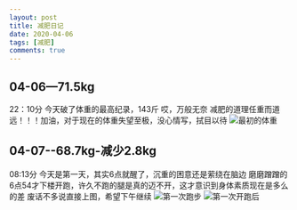 ```yaml
---
layout: post
title: 减肥日记
date: 2020-04-06
tags: [减肥]
comments: true
---
```


## 04-06—71.5kg 
22：10分
今天破了体重的最高纪录，143斤
哎，万般无奈
减肥的道理任重而道远！！！加油，对于现在的体重失望至极，没心情写，拭目以待
![最初的体重](https://raw.githubusercontent.com/oplogs/oplogs.github.io/master/_posts/media/2020-04-06-22-weight.jpg)

## 04-07--68.7kg-减少2.8kg
08:13分
今天是第一天，其实6点就醒了，沉重的困意还是萦绕在脑边
 磨磨蹭蹭的6点54才下楼开跑，许久不跑的腿是真的迈不开，这才意识到身体素质现在是多么的差
 废话不多说直接上图，希望下午继续
 ![第一次跑步](https://raw.githubusercontent.com/oplogs/oplogs.github.io/master/_posts/media/2020-04-07-08-run.jpg)
 ![第一次开跑后](https://raw.githubusercontent.com/oplogs/oplogs.github.io/master/_posts/media/2020-04-07-08-weight.jpg)